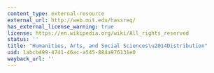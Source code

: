 ```yaml
---
content_type: external-resource
external_url: http://web.mit.edu/hassreq/
has_external_license_warning: true
license: https://en.wikipedia.org/wiki/All_rights_reserved
status: ''
title: "Humanities, Arts, and Social Sciences\u2014Distribution"
uid: 1abcb499-4741-46ac-a545-884a976131e0
wayback_url: ''
---
```

